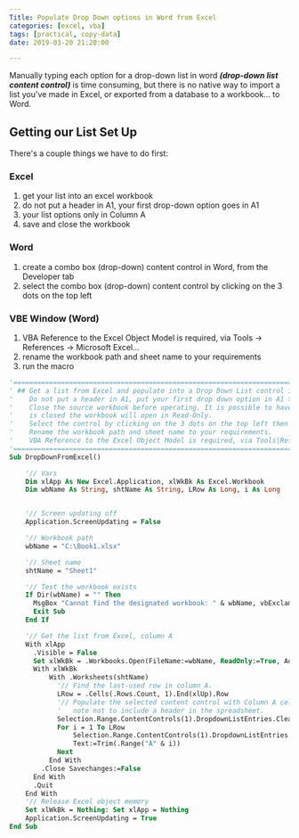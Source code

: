 ```yaml
---
Title: Populate Drop Down options in Word from Excel
categories: [excel, vba]
tags: [practical, copy-data]
date: 2019-03-20 21:20:00

---
```


Manually typing each option for a drop-down list in word ***(drop-down list content control)*** is time consuming, but there is no native way to import a list you've made in Excel, or exported from a database to a workbook... to Word.

## Getting our List Set Up
There's a couple things we have to do first:  

### Excel
1. get your list into an excel workbook
2. do not put a header in A1, your first drop-down option goes in A1
3. your list options only in Column A
4. save and close the workbook

### Word
1. create a combo box (drop-down) content control in Word, from the Developer tab
2. select the combo box (drop-down) content control by clicking on the 3 dots on the top left

### VBE Window (Word)
1. VBA Reference to the Excel Object Model is required, via Tools &rarr; References &rarr; Microsoft Excel...
2. rename the workbook path and sheet name to your requirements
3. run the macro

```vb
'===================================================================================================
' ## Get a list from Excel and populate into a Drop Down List control in Word.
'    Do not put a header in A1, put your first drop down option in A1 then fill down.
'    Close the source workbook before operating. It is possible to have it open but then until Word
'    is closed the workbook will open in Read-Only.
'    Select the control by clicking on the 3 dots on the top left then run the macro.
'	 Rename the workbook path and sheet name to your requirements.
'    VBA Reference to the Excel Object Model is required, via Tools|References -> Microsoft Excel...
'===================================================================================================
Sub DropDownFromExcel()

    '// Vars
    Dim xlApp As New Excel.Application, xlWkBk As Excel.Workbook
    Dim wbName As String, shtName As String, LRow As Long, i As Long


    '// Screen updating off
    Application.ScreenUpdating = False

    '// Workbook path
    wbName = "C:\Book1.xlsx"

    '// Sheet name
    shtName = "Sheet1"

    '// Test the workbook exists
    If Dir(wbName) = "" Then
      MsgBox "Cannot find the designated workbook: " & wbName, vbExclamation
      Exit Sub
    End If

    '// Get the list from Excel, column A
    With xlApp
      .Visible = False
      Set xlWkBk = .Workbooks.Open(FileName:=wbName, ReadOnly:=True, AddToMRU:=False)
      With xlWkBk
          With .Worksheets(shtName)
            '// Find the last-used row in column A.
            LRow = .Cells(.Rows.Count, 1).End(xlUp).Row
            '// Populate the selected content control with Column A cell values.
            '   note not to include a header in the spreadsheet.
            Selection.Range.ContentControls(1).DropdownListEntries.Clear
            For i = 1 To LRow
                Selection.Range.ContentControls(1).DropdownListEntries.Add _
                Text:=Trim(.Range("A" & i))
            Next
          End With
        .Close Savechanges:=False
      End With
      .Quit
    End With
    '// Release Excel object memory
    Set xlWkBk = Nothing: Set xlApp = Nothing
    Application.ScreenUpdating = True
End Sub
```
